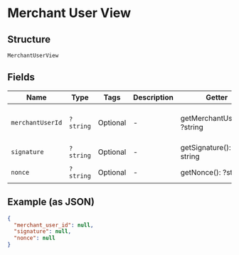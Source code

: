 
# Merchant User View

## Structure

`MerchantUserView`

## Fields

| Name | Type | Tags | Description | Getter | Setter |
|  --- | --- | --- | --- | --- | --- |
| `merchantUserId` | `?string` | Optional | - | getMerchantUserId(): ?string | setMerchantUserId(?string merchantUserId): void |
| `signature` | `?string` | Optional | - | getSignature(): ?string | setSignature(?string signature): void |
| `nonce` | `?string` | Optional | - | getNonce(): ?string | setNonce(?string nonce): void |

## Example (as JSON)

```json
{
  "merchant_user_id": null,
  "signature": null,
  "nonce": null
}
```

